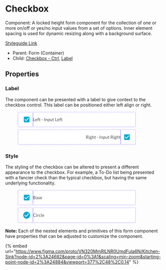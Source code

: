 # Checkbox

Component: A locked height form component for the collection of one or more on/off or yes/no input values from a set of options. Inner element spacing is used for dynamic resizing along with a background surface.

[Styleguide Link](https://zpl.io/aNYpq7n)

* Parent: Form (Container)
* Child: [Checkbox - Ctrl](../../overview/checkbox/), [Label](../../overview/label.md)

## Properties

### Label

The component can be presented with a label to give context to the checkbox control. This label can be positioned either left align or right.

<figure><img src="../../../.gitbook/assets/Label (1).png" alt=""><figcaption></figcaption></figure>

### Style

The styling of the checkbox can be altered to present a different appearance to the checkbox. For example, a To-Do list being presented with a fancier check than the typical checkbox, but having the same underlying functionality.

<figure><img src="../../../.gitbook/assets/Style.png" alt=""><figcaption></figcaption></figure>

**Note:** Each of the nested elements and primitives of this form component have properties that can be adjusted to customize the component.

{% embed url="https://www.figma.com/proto/VN320MmRlLNR0UmdFula6N/Kitchen-Sink?node-id=2%3A24682&page-id=0%3A1&scaling=min-zoom&starting-point-node-id=2%3A24884&viewport=377%2C48%2C0.14" %}
